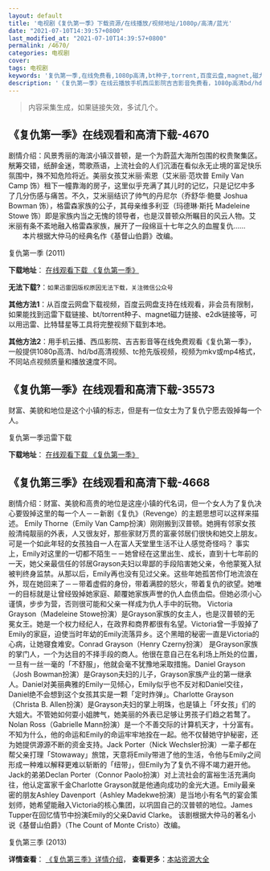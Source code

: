 ```yaml
---
layout: default
title: '电视剧《复仇第一季》下载资源/在线播放/视频地址/1080p/高清/蓝光'
date: "2021-07-10T14:39:57+0800"
last_modified_at: "2021-07-10T14:39:57+0800"
permalink: /4670/
categories: 电视剧
cover:
tags: 电视剧
keywords: '复仇第一季,在线免费看,1080p高清,bt种子,torrent,百度云盘,magnet,磁力链,迅雷下载资源'
description: '《复仇第一季》在线云播放手机西瓜影院吉吉影音免费看，1080p高清bd/hd未删减完整版和tc抢先枪版，mkv/mp4格式，附带bt/torrent种子、magnet/磁力链、百度云盘、网盘资源迅雷下载链接'
---
```


>内容采集生成，如果链接失效，多试几个。


## 《复仇第一季》在线观看和高清下载-4670

剧情介绍：风景秀丽的海滨小镇汉普顿，是一个为蔚蓝大海所包围的权贵聚集区。觥筹交错，纸醉金迷，莺歌燕语，上流社会的人们沉湎在看似永无止境的富足快乐氛围中，殊不知危险将近。美丽女孩艾米丽·索恩（艾米丽·范坎普 Emily Van Camp 饰）租下一幢靠海的房子，这里似乎充满了其儿时的记忆，只是记忆中多了几分伤感与痛苦。不久，艾米丽结识了帅气的丹尼尔（乔舒华·鲍曼 Joshua Bowman 饰），格雷森家族的公子，其母亲维多利亚（玛德琳·斯托 Madeleine Stowe 饰）即是家族内当之无愧的领导者，也是汉普顿众所瞩目的风云人物。艾米丽有条不紊地融入格雷森家族，展开了一段绵亘十七年之久的血腥复仇……  　　本片根据大仲马的经典名作《基督山伯爵》改编。


复仇第一季 (2011)

**下载地址**： [在线观看下载 《复仇第一季》](https://www.btbtdy.me/btdy/dy1442.html) 


**无法下载?**：`如果迅雷因版权原因无法下载，关注微信公众号 `

**其他方法1**：从百度云网盘下载视频，百度云网盘支持在线观看，非会员有限制，如果能找到迅雷下载链接、bt/torrent种子、magnet磁力链接、e2dk链接等，可以用迅雷、比特彗星等工具将完整视频下载到本地。

**其他方法2**：用手机云播、西瓜影院、吉吉影音等在线免费观看《复仇第一季》，一般提供1080p高清、hd/bd高清视频、tc抢先版视频，视频为mkv或mp4格式，不同站点视频质量和播放速度不同。


## 《复仇第一季》在线观看和高清下载-35573

财富、美貌和地位是这个小镇的标志，但是有一位女士为了复仇宁愿去毁掉每一个人。


复仇第一季迅雷下载

**下载地址**： [在线观看下载 《复仇第一季》](https://www.993dy.com//vod-detail-id-8754.html) 


## 《复仇第三季》在线观看和高清下载-4668

剧情介绍：财富、美貌和高贵的地位是这座小镇的代名词，但一个女人为了复仇决心要毁掉这里的每一个人－－新剧《复仇》（Revenge）的主题思想可以这样来描述。   Emily Thorne（Emily Van Camp扮演）刚刚搬到汉普顿。她拥有邻家女孩般清纯靓丽的外表，人又很友好，那些家财万贯的富豪邻居们很快和她交上朋友。可是一个如此年轻的女孩独自一人在富人天堂里生活不让人感觉奇怪吗？ 事实上，Emily对这里的一切都不陌生－－她曾经在这里出生、成长，直到十七年前的一天，她父亲最信任的邻居Grayson夫妇以卑鄙的手段陷害她父亲，令他蒙冤入狱被判终身监禁。从那以后，Emily再也没有见过父亲。这些年她孤苦伶仃地流浪在外，现在她回来了－－带着虚假的身份，带着满腔的怒火，带着复仇的欲望。她唯一的目标就是让曾经毁掉她家庭、颠覆她家族声誉的仇人血债血偿。但她必须小心谨慎，步步为营，否则很可能和父亲一样成为仇人手中的玩物。 Victoria Grayson（Madeleine Stowe扮演）是Grayson家族的女主人，也是汉普顿的无冕女王。她是一个权力经纪人，在政界和商界都很有名望。Victoria曾一手毁掉了Emily的家庭，迫使当时年幼的Emily流落异乡。这个黑暗的秘密一直是Victoria的心病，让她寝食难安。Conrad Grayson（Henry Czerny扮演） 是Grayson家族的掌门人，一个为达目的不择手段的商人。他很在意自己在名利场上所处的位置，一旦有一丝一毫的「不舒服」，他就会毫不犹豫地采取措施。Daniel Grayson（Josh Bowman扮演）是Grayson夫妇的儿子，Grayson家族产业的第一继承人。Daniel对美丽典雅的Emily一见倾心，Emily似乎也不反对和Daniel交往，Daniel绝不会想到这个女孩其实是一颗「定时炸弹」。Charlotte Grayson（Christa B. Allen扮演）是Grayson夫妇的掌上明珠，也是镇上「坏女孩」们的大姐大。不管她如何耍小姐脾气，她美丽的外表已足够让男孩子们趋之若鹜了。Nolan Ross（Gabrielle Mann扮演）是一个不善交际的计算机天才，十分富有。不知为什么，他的命运和Emily的命运牢牢地拴在一起。他不仅替她守护秘密，还为她提供源源不断的资金支持。Jack Porter（Nick Wechsler扮演）一辈子都在帮父亲打理「Stowaway」旅馆，天意将Emily带进了他的生活，令他与Emily之间形成一种难以解释更难以斩断的「纽带」，但Emily为了复仇不得不竭力避开他。Jack的弟弟Declan Porter（Connor Paolo扮演）对上流社会的富裕生活充满向往，他认定富家千金Charlotte Grayson就是他通向成功的金光大道。Emily最亲密的朋友Ashley Davenport（Ashley Madekwe扮演）是当地小有名气的宴会策划师，她希望能融入Victoria的核心集团，以巩固自己的汉普顿的地位。James Tupper在回忆情节中扮演Emily的父亲David Clarke。   该剧根据大仲马的著名小说《基督山伯爵》（The Count of Monte Cristo）改编。


复仇第三季 (2013)

**详情查看**： [《复仇第三季》详情介绍](/movie/4668/)， **查看更多**：[本站资源大全](/movie/t/all/)

